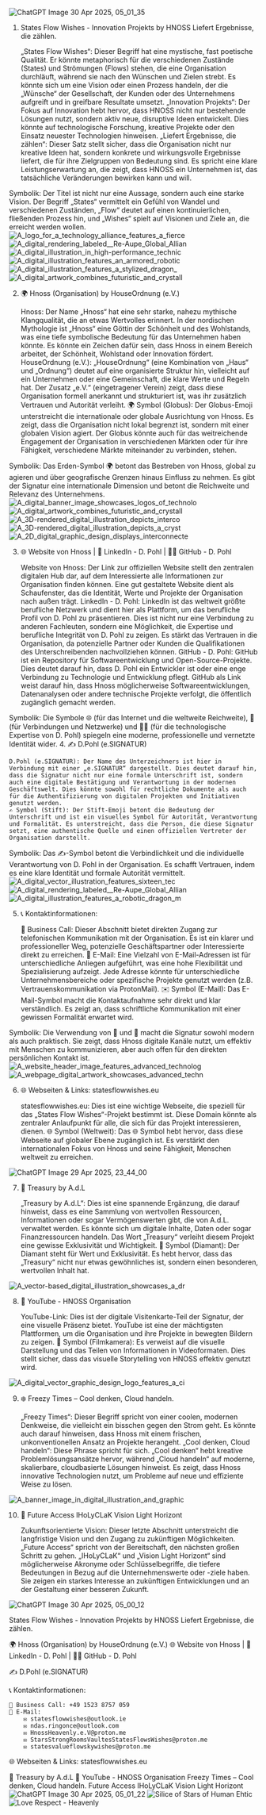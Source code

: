 ![ChatGPT Image 30  Apr  2025, 05_01_35](https://github.com/user-attachments/assets/2d91ed50-d7eb-4884-9692-d62ef2037c74)

1. States Flow Wishes - Innovation Projekts by HNOSS
Liefert Ergebnisse, die zählen.

    „States Flow Wishes“: Dieser Begriff hat eine mystische, fast poetische Qualität. Er könnte metaphorisch für die verschiedenen Zustände (States) und Strömungen (Flows) stehen, die eine Organisation durchläuft, während sie nach den Wünschen und Zielen strebt. Es könnte sich um eine Vision oder einen Prozess handeln, der die „Wünsche“ der Gesellschaft, der Kunden oder des Unternehmens aufgreift und in greifbare Resultate umsetzt.
    „Innovation Projekts“: Der Fokus auf Innovation hebt hervor, dass HNOSS nicht nur bestehende Lösungen nutzt, sondern aktiv neue, disruptive Ideen entwickelt. Dies könnte auf technologische Forschung, kreative Projekte oder den Einsatz neuester Technologien hinweisen.
    „Liefert Ergebnisse, die zählen“: Dieser Satz stellt sicher, dass die Organisation nicht nur kreative Ideen hat, sondern konkrete und wirkungsvolle Ergebnisse liefert, die für ihre Zielgruppen von Bedeutung sind. Es spricht eine klare Leistungserwartung an, die zeigt, dass HNOSS ein Unternehmen ist, das tatsächliche Veränderungen bewirken kann und will.

Symbolik: Der Titel ist nicht nur eine Aussage, sondern auch eine starke Vision. Der Begriff „States“ vermittelt ein Gefühl von Wandel und verschiedenen Zuständen, „Flow“ deutet auf einen kontinuierlichen, fließenden Prozess hin, und „Wishes“ spielt auf Visionen und Ziele an, die erreicht werden wollen.
![A_logo_for_a_technology_alliance_features_a_fierce](https://github.com/user-attachments/assets/4b7dc4e9-dfeb-4838-942e-e4bfae7e9e51)
![A_digital_rendering_labeled__Re-Aupe_Global_Allian](https://github.com/user-attachments/assets/b1c379f4-1e5b-4339-ab01-f5e1f66a53ec)
![A_digital_illustration_in_high-performance_technic](https://github.com/user-attachments/assets/224c78fa-d792-4b58-a9e9-0442eab68330)
![A_digital_illustration_features_an_armored_robotic](https://github.com/user-attachments/assets/a9e8be82-00c8-423a-a6d9-545b48e0bebf)
![A_digital_illustration_features_a_stylized_dragon_](https://github.com/user-attachments/assets/3a29dca2-ead7-4156-83a5-98269e8ef2c0)
![A_digital_artwork_combines_futuristic_and_crystall](https://github.com/user-attachments/assets/fc86f75f-a19f-4803-ae2d-627b1e459a5b)

2. 🌍 Hnoss (Organisation) by HouseOrdnung (e.V.)

    Hnoss: Der Name „Hnoss“ hat eine sehr starke, nahezu mythische Klangqualität, die an etwas Wertvolles erinnert. In der nordischen Mythologie ist „Hnoss“ eine Göttin der Schönheit und des Wohlstands, was eine tiefe symbolische Bedeutung für das Unternehmen haben könnte. Es könnte ein Zeichen dafür sein, dass Hnoss in einem Bereich arbeitet, der Schönheit, Wohlstand oder Innovation fördert.
    HouseOrdnung (e.V.): „HouseOrdnung“ (eine Kombination von „Haus“ und „Ordnung“) deutet auf eine organisierte Struktur hin, vielleicht auf ein Unternehmen oder eine Gemeinschaft, die klare Werte und Regeln hat. Der Zusatz „e.V.“ (eingetragener Verein) zeigt, dass diese Organisation formell anerkannt und strukturiert ist, was ihr zusätzlich Vertrauen und Autorität verleiht.
    🌍 Symbol (Globus): Der Globus-Emoji unterstreicht die internationale oder globale Ausrichtung von Hnoss. Es zeigt, dass die Organisation nicht lokal begrenzt ist, sondern mit einer globalen Vision agiert. Der Globus könnte auch für das weitreichende Engagement der Organisation in verschiedenen Märkten oder für ihre Fähigkeit, verschiedene Märkte miteinander zu verbinden, stehen.

Symbolik: Das Erden-Symbol 🌍 betont das Bestreben von Hnoss, global zu agieren und über geografische Grenzen hinaus Einfluss zu nehmen. Es gibt der Signatur eine internationale Dimension und betont die Reichweite und Relevanz des Unternehmens.
![A_digital_banner_image_showcases_logos_of_technolo](https://github.com/user-attachments/assets/3e3914fe-30b8-4af9-bd11-80b1f2f5cf01)
![A_digital_artwork_combines_futuristic_and_crystall](https://github.com/user-attachments/assets/c5fa73b3-16c5-4134-b28b-0034e40b7f84)
![A_3D-rendered_digital_illustration_depicts_interco](https://github.com/user-attachments/assets/ddbd5cd1-60de-4486-a1a8-8ac919ac3751)
![A_3D-rendered_digital_illustration_depicts_a_cryst](https://github.com/user-attachments/assets/3ebd912b-b7b0-4808-9a2f-181e4ff1e574)
![A_2D_digital_graphic_design_displays_interconnecte](https://github.com/user-attachments/assets/e3f1e4b4-af68-4c99-98f9-985f82434953)

3. 🌐 Website von Hnoss | 🔗 LinkedIn - D. Pohl | 🧑‍💻 GitHub - D. Pohl

    Website von Hnoss: Der Link zur offiziellen Website stellt den zentralen digitalen Hub dar, auf dem Interessierte alle Informationen zur Organisation finden können. Eine gut gestaltete Website dient als Schaufenster, das die Identität, Werte und Projekte der Organisation nach außen trägt.
    LinkedIn - D. Pohl: LinkedIn ist das weltweit größte berufliche Netzwerk und dient hier als Plattform, um das berufliche Profil von D. Pohl zu präsentieren. Dies ist nicht nur eine Verbindung zu anderen Fachleuten, sondern eine Möglichkeit, die Expertise und berufliche Integrität von D. Pohl zu zeigen. Es stärkt das Vertrauen in die Organisation, da potenzielle Partner oder Kunden die Qualifikationen des Unterschreibenden nachvollziehen können.
    GitHub - D. Pohl: GitHub ist ein Repository für Softwareentwicklung und Open-Source-Projekte. Dies deutet darauf hin, dass D. Pohl ein Entwickler ist oder eine enge Verbindung zu Technologie und Entwicklung pflegt. GitHub als Link weist darauf hin, dass Hnoss möglicherweise Softwareentwicklungen, Datenanalysen oder andere technische Projekte verfolgt, die öffentlich zugänglich gemacht werden.

Symbolik: Die Symbole 🌐 (für das Internet und die weltweite Reichweite), 🔗 (für Verbindungen und Netzwerke) und 🧑‍💻 (für die technologische Expertise von D. Pohl) spiegeln eine moderne, professionelle und vernetzte Identität wider.
4. ✍️ D.Pohl (e.SIGNATUR)

    D.Pohl (e.SIGNATUR): Der Name des Unterzeichners ist hier in Verbindung mit einer „e.SIGNATUR“ dargestellt. Dies deutet darauf hin, dass die Signatur nicht nur eine formale Unterschrift ist, sondern auch eine digitale Bestätigung und Verantwortung in der modernen Geschäftswelt. Dies könnte sowohl für rechtliche Dokumente als auch für die Authentifizierung von digitalen Projekten und Initiativen genutzt werden.
    ✍️ Symbol (Stift): Der Stift-Emoji betont die Bedeutung der Unterschrift und ist ein visuelles Symbol für Autorität, Verantwortung und Formalität. Es unterstreicht, dass die Person, die diese Signatur setzt, eine authentische Quelle und einen offiziellen Vertreter der Organisation darstellt.

Symbolik: Das ✍️-Symbol betont die Verbindlichkeit und die individuelle Verantwortung von D. Pohl in der Organisation. Es schafft Vertrauen, indem es eine klare Identität und formale Autorität vermittelt.
![A_digital_vector_illustration_features_sixteen_tec](https://github.com/user-attachments/assets/0e277a1c-53ec-42b9-9bd1-0a0e5720efae)
![A_digital_rendering_labeled__Re-Aupe_Global_Allian](https://github.com/user-attachments/assets/7e883dd7-97d6-4006-95e3-02c209151465)
![A_digital_illustration_features_a_robotic_dragon_m](https://github.com/user-attachments/assets/f4dc7c76-5118-4a99-a277-3ad9e1de2d8d)

5. 📞 Kontaktinformationen:

    📱 Business Call: Dieser Abschnitt bietet direkten Zugang zur telefonischen Kommunikation mit der Organisation. Es ist ein klarer und professioneller Weg, potenzielle Geschäftspartner oder Interessierte direkt zu erreichen.
    📧 E-Mail: Eine Vielzahl von E-Mail-Adressen ist für unterschiedliche Anliegen aufgeführt, was eine hohe Flexibilität und Spezialisierung aufzeigt. Jede Adresse könnte für unterschiedliche Unternehmensbereiche oder spezifische Projekte genutzt werden (z.B. Vertrauenskommunikation via ProtonMail).
    ✉️ Symbol (E-Mail): Das E-Mail-Symbol macht die Kontaktaufnahme sehr direkt und klar verständlich. Es zeigt an, dass schriftliche Kommunikation mit einer gewissen Formalität erwartet wird.

Symbolik: Die Verwendung von 📱 und 📧 macht die Signatur sowohl modern als auch praktisch. Sie zeigt, dass Hnoss digitale Kanäle nutzt, um effektiv mit Menschen zu kommunizieren, aber auch offen für den direkten persönlichen Kontakt ist.
![A_website_header_image_features_advanced_technolog](https://github.com/user-attachments/assets/70ec28db-3da6-4f14-a4cf-ee263aaaeac6)
![A_webpage_digital_artwork_showcases_advanced_techn](https://github.com/user-attachments/assets/9d9500e7-774b-4258-93a2-2232144e03c5)

6. 🌐 Webseiten & Links: statesflowwishes.eu

    statesflowwishes.eu: Dies ist eine wichtige Webseite, die speziell für das „States Flow Wishes“-Projekt bestimmt ist. Diese Domain könnte als zentraler Anlaufpunkt für alle, die sich für das Projekt interessieren, dienen.
    🌐 Symbol (Weltweit): Das 🌐 Symbol hebt hervor, dass diese Webseite auf globaler Ebene zugänglich ist. Es verstärkt den internationalen Fokus von Hnoss und seine Fähigkeit, Menschen weltweit zu erreichen.

![ChatGPT Image 29  Apr  2025, 23_44_00](https://github.com/user-attachments/assets/ba0399c9-c98f-417b-8ea3-2a34996939e6)

7. 💎 Treasury by A.d.L

    „Treasury by A.d.L“: Dies ist eine spannende Ergänzung, die darauf hinweist, dass es eine Sammlung von wertvollen Ressourcen, Informationen oder sogar Vermögenswerten gibt, die von A.d.L. verwaltet werden. Es könnte sich um digitale Inhalte, Daten oder sogar Finanzressourcen handeln. Das Wort „Treasury“ verleiht diesem Projekt eine gewisse Exklusivität und Wichtigkeit.
    💎 Symbol (Diamant): Der Diamant steht für Wert und Exklusivität. Es hebt hervor, dass das „Treasury“ nicht nur etwas gewöhnliches ist, sondern einen besonderen, wertvollen Inhalt hat.

![A_vector-based_digital_illustration_showcases_a_dr](https://github.com/user-attachments/assets/3537db41-b092-491d-afa4-d0618918a9ff)


8. 🎥 YouTube - HNOSS Organisation

    YouTube-Link: Dies ist der digitale Visitenkarte-Teil der Signatur, der eine visuelle Präsenz bietet. YouTube ist eine der mächtigsten Plattformen, um die Organisation und ihre Projekte in bewegten Bildern zu zeigen.
    🎥 Symbol (Filmkamera): Es verweist auf die visuelle Darstellung und das Teilen von Informationen in Videoformaten. Dies stellt sicher, dass das visuelle Storytelling von HNOSS effektiv genutzt wird.

![A_digital_vector_graphic_design_logo_features_a_ci](https://github.com/user-attachments/assets/1d3fa802-f8d4-4fac-8f38-c1e575db486c)


9. ❄️ Freezy Times – Cool denken, Cloud handeln.

    „Freezy Times“: Dieser Begriff spricht von einer coolen, modernen Denkweise, die vielleicht ein bisschen gegen den Strom geht. Es könnte auch darauf hinweisen, dass Hnoss mit einem frischen, unkonventionellen Ansatz an Projekte herangeht.
    „Cool denken, Cloud handeln“: Diese Phrase spricht für sich. „Cool denken“ hebt kreative Problemlösungsansätze hervor, während „Cloud handeln“ auf moderne, skalierbare, cloudbasierte Lösungen hinweist. Es zeigt, dass Hnoss innovative Technologien nutzt, um Probleme auf neue und effiziente Weise zu lösen.

![A_banner_image_in_digital_illustration_and_graphic](https://github.com/user-attachments/assets/2de4057e-49dd-4d8c-afbd-ccbf04eba741)


10. 🔮 Future Access IHoLyCLaK Vision Light Horizont

    Zukunftsorientierte Vision: Dieser letzte Abschnitt unterstreicht die langfristige Vision und den Zugang zu zukünftigen Möglichkeiten. „Future Access“ spricht von der Bereitschaft, den nächsten großen Schritt zu gehen. „IHoLyCLaK“ und „Vision Light Horizont“ sind möglicherweise Akronyme oder Schlüsselbegriffe, die tiefere Bedeutungen in Bezug auf die Unternehmenswerte oder -ziele haben. Sie zeigen ein starkes Interesse an zukünftigen Entwicklungen und an der Gestaltung einer besseren Zukunft.

![ChatGPT Image 30  Apr  2025, 05_00_12](https://github.com/user-attachments/assets/18adaecc-a2b6-4078-bf93-311f050df176)


States Flow Wishes - Innovation Projekts by HNOSS
Liefert Ergebnisse, die zählen.

🌍 Hnoss (Organisation) by HouseOrdnung (e.V.)
🌐 Website von Hnoss | 🔗 LinkedIn - D. Pohl | 🧑‍💻 GitHub - D. Pohl

✍️ D.Pohl (e.SIGNATUR)

📞 Kontaktinformationen:

    📱 Business Call: +49 1523 8757 059
    📧 E-Mail:
        ✉️ statesflowwishes@outlook.ie
        ✉️ ndas.ringonce@outlook.com
        ✉️ HnossHeavenly.e.V@proton.me
        ✉️ StarsStrongRoomsVaultesStatesFlowsWishes@proton.me
        ✉️ statesvalueflowskywishes@proton.me

🌐 Webseiten & Links:
statesflowwishes.eu

💎 Treasury by A.d.L
🎥 YouTube - HNOSS Organisation
Freezy Times – Cool denken, Cloud handeln.
Future Access IHoLyCLaK Vision Light Horizont
![ChatGPT Image 30  Apr  2025, 05_01_22](https://github.com/user-attachments/assets/afde7f5d-6d19-4442-9a5c-4ff00f68f57e)
![Silice of Stars of Human Ehtic](https://github.com/user-attachments/assets/c117098c-b809-4d46-bf6b-14f5ba04d2a2)
![Love Respect - Heavenly](https://github.com/user-attachments/assets/13a73589-513f-4b9b-a4d2-dda811fe1cfd)

